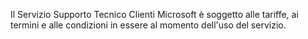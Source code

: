 Il Servizio Supporto Tecnico Clienti Microsoft è soggetto alle tariffe, ai termini e alle condizioni in essere al momento dell'uso del servizio.
